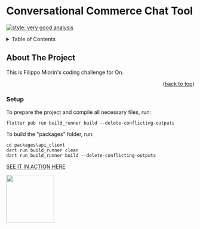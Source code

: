 # Conversational Commerce Chat Tool
[![style: very good analysis](https://img.shields.io/badge/style-very_good_analysis-B22C89.svg)](https://pub.dev/packages/very_good_analysis)

<a name="readme-top"></a>

<!-- TABLE OF CONTENTS -->
<details>
  <summary>Table of Contents</summary>
  <ul>
    <li>
      <a href="#about-the-project">About The Project</a>
      <ul>
        <li><a href="#setup">Setup</a></li>
      </ul>
    </li>
  </ul>
</details>

<!-- ABOUT THE PROJECT -->
## About The Project

This is Filippo Miorin's coding challenge for On.

<p align="right">(<a href="#readme-top">back to top</a>)</p>

<!-- SETUP -->
### Setup

To prepare the project and compile all necessary files, run:
```shell
flutter pub run build_runner build --delete-conflicting-outputs
```

To build the "packages" folder, run:
```shell
cd packages\api_client
dart run build_runner clean
dart run build_runner build --delete-conflicting-outputs
```

[SEE IT IN ACTION HERE](https://drive.google.com/file/d/1xvYmOOgvl0g4z7XWtbOL3n3ws5iqqBTC/view?usp=drive_link)

<img src="https://drive.google.com/file/d/1qL8t_zuCYgn1d0kP-L4xgBPJfnzs_1k3/view?usp=drive_link" width="128"/>
